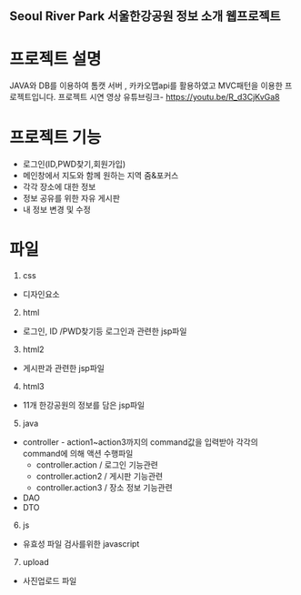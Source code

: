 ## Seoul River Park 서울한강공원 정보 소개 웹프로젝트

# 프로젝트 설명
JAVA와 DB를 이용하여 톰캣 서버 , 카카오맵api를 활용하였고 MVC패턴을 이용한 프로젝트입니다. 
프로젝트 시연 영상 유튜브링크- https://youtu.be/R_d3CjKvGa8

# 프로젝트 기능
  + 로그인(ID,PWD찾기,회원가입)
  + 메인창에서 지도와 함께 원하는 지역 줌&포커스
  + 각각 장소에 대한 정보
  + 정보 공유를 위한 자유 게시판
  + 내 정보 변경 및 수정

# 파일
1. css
  + 디자인요소 
     
2. html
  + 로그인, ID /PWD찾기등 로그인과 관련한 jsp파일

3. html2
  + 게시판과 관련한 jsp파일

4. html3
  + 11개 한강공원의 정보를 담은 jsp파일

5. java
  + controller - action1~action3까지의 command값을 입력받아 각각의 command에 의해 액션 수행파일
    - controller.action / 로그인 기능관련
    - controller.action2 / 게시판 기능관련
    - controller.action3 / 장소 정보 기능관련 
  + DAO
  + DTO

6. js 
  + 유효성 파일 검사를위한 javascript 

7. upload
  + 사진업로드 파일
